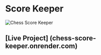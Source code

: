 # Score Keeper

![Chess Score Keeper](https://user-images.githubusercontent.com/104242641/212827940-85c5da22-0ad1-4efb-97d8-dfd6ac95dd03.png)


## [Live Project] (chess-score-keeper.onrender.com)
